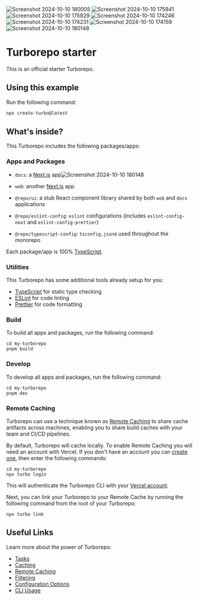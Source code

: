 ![Screenshot 2024-10-10 180005](https://github.com/user-attachments/assets/55bfa887-8f63-40b4-8f8f-3f1c5b67d7f7)
![Screenshot 2024-10-10 175941](https://github.com/user-attachments/assets/f4ac3bbb-08c3-42ba-ba6b-ec95323de883)
![Screenshot 2024-10-10 175929](https://github.com/user-attachments/assets/10127367-7357-4ad1-8697-20b0ef490268)
![Screenshot 2024-10-10 174246](https://github.com/user-attachments/assets/db072b6f-514f-47bc-9a5b-40537aaa858f)
![Screenshot 2024-10-10 174231](https://github.com/user-attachments/assets/e050c629-e757-45f7-a486-fd34bc31fa6d)
![Screenshot 2024-10-10 174159](https://github.com/user-attachments/assets/93e5ed37-0331-4f58-8afc-faf4402a3a37)
![Screenshot 2024-10-10 180148](https://github.com/user-attachments/assets/c99574d9-4c69-4c44-ba64-f67b41a1dc00)

# Turborepo starter

This is an official starter Turborepo.

## Using this example

Run the following command:

```sh
npx create-turbo@latest
```

## What's inside?

This Turborepo includes the following packages/apps:

### Apps and Packages

- `docs`: a [Next.js](https://nextjs.org/) app![Screenshot 2024-10-10 180148](https://github.com/user-attachments/assets/05dc082f-0dfc-42bc-a42d-32e5ab434ddd)

- `web`: another [Next.js](https://nextjs.org/) app
- `@repo/ui`: a stub React component library shared by both `web` and `docs` applications
- `@repo/eslint-config`: `eslint` configurations (includes `eslint-config-next` and `eslint-config-prettier`)
- `@repo/typescript-config`: `tsconfig.json`s used throughout the monorepo

Each package/app is 100% [TypeScript](https://www.typescriptlang.org/).

### Utilities

This Turborepo has some additional tools already setup for you:

- [TypeScript](https://www.typescriptlang.org/) for static type checking
- [ESLint](https://eslint.org/) for code linting
- [Prettier](https://prettier.io) for code formatting

### Build

To build all apps and packages, run the following command:

```
cd my-turborepo
pnpm build
```

### Develop

To develop all apps and packages, run the following command:

```
cd my-turborepo
pnpm dev
```

### Remote Caching

Turborepo can use a technique known as [Remote Caching](https://turbo.build/repo/docs/core-concepts/remote-caching) to share cache artifacts across machines, enabling you to share build caches with your team and CI/CD pipelines.

By default, Turborepo will cache locally. To enable Remote Caching you will need an account with Vercel. If you don't have an account you can [create one](https://vercel.com/signup), then enter the following commands:

```
cd my-turborepo
npx turbo login
```

This will authenticate the Turborepo CLI with your [Vercel account](https://vercel.com/docs/concepts/personal-accounts/overview).

Next, you can link your Turborepo to your Remote Cache by running the following command from the root of your Turborepo:

```
npx turbo link
```

## Useful Links

Learn more about the power of Turborepo:

- [Tasks](https://turbo.build/repo/docs/core-concepts/monorepos/running-tasks)
- [Caching](https://turbo.build/repo/docs/core-concepts/caching)
- [Remote Caching](https://turbo.build/repo/docs/core-concepts/remote-caching)
- [Filtering](https://turbo.build/repo/docs/core-concepts/monorepos/filtering)
- [Configuration Options](https://turbo.build/repo/docs/reference/configuration)
- [CLI Usage](https://turbo.build/repo/docs/reference/command-line-reference)


